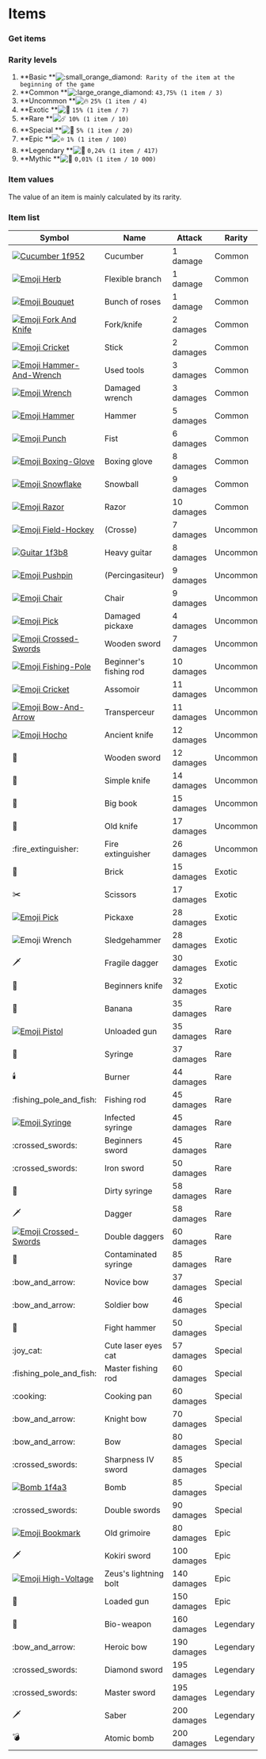 # Items

### Get items

### Rarity levels

1. &#x20;**Basic **![:small\_orange\_diamond:](https://canary.discordapp.com/assets/2ed10f1e93fae671236707973405d39e.svg) ️ `Rarity of the item at the beginning of the game`&#x20;
2. &#x20;**Common **![:large\_orange\_diamond:](https://canary.discordapp.com/assets/c2628f272e20001dcdda4a0839b17fb0.svg) `43,75% (1 item / 3)`&#x20;
3. &#x20;**Uncommon **![:fire:](https://canary.discordapp.com/assets/67069a13e006345ce28ecc581f2ed162.svg) `25% (1 item / 4)`&#x20;
4. &#x20;**Exotic **![:trident:](https://canary.discordapp.com/assets/7d7c9561cc5ab5259ff8023b8ef86c99.svg) `15% (1 item / 7)`&#x20;
5. &#x20;**Rare **![:comet:](https://canary.discordapp.com/assets/b1287f622ee40d8bfc5c008b176f0ea7.svg) `10% (1 item / 10)`&#x20;
6. &#x20;**Special **![:dizzy:](https://canary.discordapp.com/assets/1b3817ca3b1dc991baefdb3079ed0624.svg) `5% (1 item / 20)`&#x20;
7. &#x20;**Epic **![:star:](https://canary.discordapp.com/assets/141d49436743034a59dec6bd5618675d.svg) `1% (1 item / 100)`&#x20;
8. &#x20;**Legendary **![:star2:](https://canary.discordapp.com/assets/030fc6691abd2ab36c1d90407e02505e.svg) `0,24% (1 item / 417)`&#x20;
9. &#x20;**Mythic **![:gem:](https://canary.discordapp.com/assets/5a8d9af8b5b3922097b2cccfce844630.svg) `0,01% (1 item / 10 000)`

### Item values

The value of an item is mainly calculated by its rarity.

### Item list

| Symbol                                                                                                                                                                                                                                                                                                                                | Name                   | Attack      | Rarity    |
| ------------------------------------------------------------------------------------------------------------------------------------------------------------------------------------------------------------------------------------------------------------------------------------------------------------------------------------- | ---------------------- | ----------- | --------- |
| [![Cucumber 1f952](https://vignette.wikia.nocookie.net/draftbot/images/4/4e/Cucumber\_1f952.png/revision/latest/scale-to-width-down/20?cb=20200229153605\&path-prefix=fr)](https://vignette.wikia.nocookie.net/draftbot/images/4/4e/Cucumber\_1f952.png/revision/latest?cb=20200229153605\&path-prefix=fr)                            | Cucumber               | 1 damage    | Common    |
| [![Emoji Herb](https://vignette.wikia.nocookie.net/draftbot/images/1/19/Emoji\_Herb.png/revision/latest/scale-to-width-down/20?cb=20200229153849\&path-prefix=fr)](https://vignette.wikia.nocookie.net/draftbot/images/1/19/Emoji\_Herb.png/revision/latest?cb=20200229153849\&path-prefix=fr)                                        | Flexible branch        | 1 damage    | Common    |
| [![Emoji Bouquet](https://vignette.wikia.nocookie.net/draftbot/images/3/37/Emoji\_Bouquet.png/revision/latest/scale-to-width-down/20?cb=20200301123835\&path-prefix=fr)](https://vignette.wikia.nocookie.net/draftbot/images/3/37/Emoji\_Bouquet.png/revision/latest?cb=20200301123835\&path-prefix=fr)                               | Bunch of roses         | 1 damage    | Common    |
| [![Emoji Fork And Knife](https://vignette.wikia.nocookie.net/draftbot/images/5/51/Emoji\_Fork\_And\_Knife.png/revision/latest/scale-to-width-down/20?cb=20200312082259\&path-prefix=fr)](https://vignette.wikia.nocookie.net/draftbot/images/5/51/Emoji\_Fork\_And\_Knife.png/revision/latest?cb=20200312082259\&path-prefix=fr)      | Fork/knife             | 2 damages   | Common    |
| [![Emoji Cricket](https://vignette.wikia.nocookie.net/draftbot/images/4/4e/Emoji\_Cricket.png/revision/latest/scale-to-width-down/20?cb=20200229150346\&path-prefix=fr)](https://vignette.wikia.nocookie.net/draftbot/images/4/4e/Emoji\_Cricket.png/revision/latest?cb=20200229150346\&path-prefix=fr)                               | Stick                  | 2 damages   | Common    |
| [![Emoji Hammer-And-Wrench](https://vignette.wikia.nocookie.net/draftbot/images/f/fe/Emoji\_Hammer-And-Wrench.png/revision/latest/scale-to-width-down/20?cb=20200229150259\&path-prefix=fr)](https://vignette.wikia.nocookie.net/draftbot/images/f/fe/Emoji\_Hammer-And-Wrench.png/revision/latest?cb=20200229150259\&path-prefix=fr) | Used tools             | 3 damages   | Common    |
| [![Emoji Wrench](https://vignette.wikia.nocookie.net/draftbot/images/b/be/Emoji\_Wrench.png/revision/latest/scale-to-width-down/20?cb=20200229151549\&path-prefix=fr)](https://vignette.wikia.nocookie.net/draftbot/images/b/be/Emoji\_Wrench.png/revision/latest?cb=20200229151549\&path-prefix=fr)                                  | Damaged wrench         | 3 damages   | Common    |
| [![Emoji Hammer](https://vignette.wikia.nocookie.net/draftbot/images/1/1c/Emoji\_Hammer.png/revision/latest/scale-to-width-down/20?cb=20200229150519\&path-prefix=fr)](https://vignette.wikia.nocookie.net/draftbot/images/1/1c/Emoji\_Hammer.png/revision/latest?cb=20200229150519\&path-prefix=fr)                                  | Hammer                 | 5 damages   | Common    |
| [![Emoji Punch](https://vignette.wikia.nocookie.net/draftbot/images/2/2a/Emoji\_Punch.png/revision/latest/scale-to-width-down/20?cb=20200301123550\&path-prefix=fr)](https://vignette.wikia.nocookie.net/draftbot/images/2/2a/Emoji\_Punch.png/revision/latest?cb=20200301123550\&path-prefix=fr)                                     | Fist                   | 6 damages   | Common    |
| [![Emoji Boxing-Glove](https://vignette.wikia.nocookie.net/draftbot/images/f/f4/Emoji\_Boxing-Glove.png/revision/latest/scale-to-width-down/20?cb=20200301123546\&path-prefix=fr)](https://vignette.wikia.nocookie.net/draftbot/images/f/f4/Emoji\_Boxing-Glove.png/revision/latest?cb=20200301123546\&path-prefix=fr)                | Boxing glove           | 8 damages   | Common    |
| [![Emoji Snowflake](https://vignette.wikia.nocookie.net/draftbot/images/5/5a/Emoji\_Snowflake.png/revision/latest/scale-to-width-down/20?cb=20200301094139\&path-prefix=fr)](https://vignette.wikia.nocookie.net/draftbot/images/5/5a/Emoji\_Snowflake.png/revision/latest?cb=20200301094139\&path-prefix=fr)                         | Snowball               | 9 damages   | Common    |
| [![Emoji Razor](https://vignette.wikia.nocookie.net/draftbot/images/a/a6/Emoji\_Razor.png/revision/latest/scale-to-width-down/20?cb=20200301130935\&path-prefix=fr)](https://vignette.wikia.nocookie.net/draftbot/images/a/a6/Emoji\_Razor.png/revision/latest?cb=20200301130935\&path-prefix=fr)                                     | Razor                  | 10 damages  | Common    |
|  [![Emoji Field-Hockey](https://vignette.wikia.nocookie.net/draftbot/images/4/4f/Emoji\_Field-Hockey.png/revision/latest/scale-to-width-down/20?cb=20200301124142\&path-prefix=fr)](https://vignette.wikia.nocookie.net/draftbot/images/4/4f/Emoji\_Field-Hockey.png/revision/latest?cb=20200301124142\&path-prefix=fr)               | (Crosse)               | 7 damages   | Uncommon  |
|  [![Guitar 1f3b8](https://vignette.wikia.nocookie.net/draftbot/images/5/52/Guitar\_1f3b8.png/revision/latest/scale-to-width-down/20?cb=20200229151843\&path-prefix=fr)](https://vignette.wikia.nocookie.net/draftbot/images/5/52/Guitar\_1f3b8.png/revision/latest?cb=20200229151843\&path-prefix=fr)                                 | Heavy guitar           | 8 damages   | Uncommon  |
| [![Emoji Pushpin](https://vignette.wikia.nocookie.net/draftbot/images/4/4c/Emoji\_Pushpin.png/revision/latest/scale-to-width-down/20?cb=20200229151214\&path-prefix=fr)](https://vignette.wikia.nocookie.net/draftbot/images/4/4c/Emoji\_Pushpin.png/revision/latest?cb=20200229151214\&path-prefix=fr)                               | (Percingasiteur)       | 9 damages   | Uncommon  |
| [![Emoji Chair](https://vignette.wikia.nocookie.net/draftbot/images/a/a2/Emoji\_Chair.png/revision/latest/scale-to-width-down/20?cb=20200301130702\&path-prefix=fr)](https://vignette.wikia.nocookie.net/draftbot/images/a/a2/Emoji\_Chair.png/revision/latest?cb=20200301130702\&path-prefix=fr)                                     | Chair                  | 9 damages   | Uncommon  |
| [![Emoji Pick](https://vignette.wikia.nocookie.net/draftbot/images/8/82/Emoji\_Pick.png/revision/latest/scale-to-width-down/20?cb=20200229151940\&path-prefix=fr)](https://vignette.wikia.nocookie.net/draftbot/images/8/82/Emoji\_Pick.png/revision/latest?cb=20200229151940\&path-prefix=fr)                                        | Damaged pickaxe        | 4 damages   | Uncommon  |
| [![Emoji Crossed-Swords](https://vignette.wikia.nocookie.net/draftbot/images/a/af/Emoji\_Crossed-Swords.png/revision/latest/scale-to-width-down/20?cb=20200229140343\&path-prefix=fr)](https://vignette.wikia.nocookie.net/draftbot/images/a/af/Emoji\_Crossed-Swords.png/revision/latest?cb=20200229140343\&path-prefix=fr)          | Wooden sword           | 7 damages   | Uncommon  |
|  [![Emoji Fishing-Pole](https://vignette.wikia.nocookie.net/draftbot/images/b/b7/Emoji\_Fishing-Pole.png/revision/latest/scale-to-width-down/20?cb=20200301123504\&path-prefix=fr)](https://vignette.wikia.nocookie.net/draftbot/images/b/b7/Emoji\_Fishing-Pole.png/revision/latest?cb=20200301123504\&path-prefix=fr)               | Beginner's fishing rod | 10 damages  | Uncommon  |
| [![Emoji Cricket](https://vignette.wikia.nocookie.net/draftbot/images/4/4e/Emoji\_Cricket.png/revision/latest/scale-to-width-down/20?cb=20200229150346\&path-prefix=fr)](https://vignette.wikia.nocookie.net/draftbot/images/4/4e/Emoji\_Cricket.png/revision/latest?cb=20200229150346\&path-prefix=fr)                               | Assomoir               | 11 damages  | Uncommon  |
| [![Emoji Bow-And-Arrow](https://vignette.wikia.nocookie.net/draftbot/images/7/7e/Emoji\_Bow-And-Arrow.png/revision/latest/scale-to-width-down/20?cb=20200229150428\&path-prefix=fr)](https://vignette.wikia.nocookie.net/draftbot/images/7/7e/Emoji\_Bow-And-Arrow.png/revision/latest?cb=20200229150428\&path-prefix=fr)             | Transperceur           | 11 damages  | Uncommon  |
|  [![Emoji Hocho](https://vignette.wikia.nocookie.net/draftbot/images/1/1f/Emoji\_Hocho.png/revision/latest/scale-to-width-down/20?cb=20200229150812\&path-prefix=fr)](https://vignette.wikia.nocookie.net/draftbot/images/1/1f/Emoji\_Hocho.png/revision/latest?cb=20200229150812\&path-prefix=fr)                                    | Ancient knife          | 12 damages  | Uncommon  |
| :knife:                                                                                                                                                                                                                                                                                                                               | Wooden sword           | 12 damages  | Uncommon  |
| :knife:                                                                                                                                                                                                                                                                                                                               | Simple knife           | 14 damages  | Uncommon  |
| :notebook:                                                                                                                                                                                                                                                                                                                            | Big book               | 15 damages  | Uncommon  |
| :knife:                                                                                                                                                                                                                                                                                                                               | Old knife              | 17 damages  | Uncommon  |
| :fire\_extinguisher:                                                                                                                                                                                                                                                                                                                  | Fire extinguisher      | 26 damages  | Uncommon  |
| :bricks:                                                                                                                                                                                                                                                                                                                              | Brick                  | 15 damages  | Exotic    |
| :scissors:                                                                                                                                                                                                                                                                                                                            | Scissors               | 17 damages  | Exotic    |
| [![Emoji Pick](https://vignette.wikia.nocookie.net/draftbot/images/8/82/Emoji\_Pick.png/revision/latest/scale-to-width-down/20?cb=20200229151940\&path-prefix=fr)](https://vignette.wikia.nocookie.net/draftbot/images/8/82/Emoji\_Pick.png/revision/latest?cb=20200229151940\&path-prefix=fr)                                        | Pickaxe                | 28 damages  | Exotic    |
| ![Emoji Wrench](https://vignette.wikia.nocookie.net/draftbot/images/b/be/Emoji\_Wrench.png/revision/latest/scale-to-width-down/20?cb=20200229151549\&path-prefix=fr)                                                                                                                                                                  | Sledgehammer           | 28 damages  | Exotic    |
| :dagger:                                                                                                                                                                                                                                                                                                                              | Fragile dagger         | 30 damages  | Exotic    |
| :knife:                                                                                                                                                                                                                                                                                                                               | Beginners knife        | 32 damages  | Exotic    |
| :banana:                                                                                                                                                                                                                                                                                                                              | Banana                 | 35 damages  | Rare      |
| [![Emoji Pistol](https://vignette.wikia.nocookie.net/draftbot/images/0/0f/Emoji\_Pistol.png/revision/latest/scale-to-width-down/20?cb=20200229151720\&path-prefix=fr)](https://vignette.wikia.nocookie.net/draftbot/images/0/0f/Emoji\_Pistol.png/revision/latest?cb=20200229151720\&path-prefix=fr)                                  | Unloaded gun           | 35 damages  | Rare      |
| :syringe:                                                                                                                                                                                                                                                                                                                             | Syringe                | 37 damages  | Rare      |
| :candle:                                                                                                                                                                                                                                                                                                                              | Burner                 | 44 damages  | Rare      |
| :fishing\_pole\_and\_fish:                                                                                                                                                                                                                                                                                                            | Fishing rod            | 45 damages  | Rare      |
| [![Emoji Syringe](https://vignette.wikia.nocookie.net/draftbot/images/5/53/Emoji\_Syringe.png/revision/latest/scale-to-width-down/20?cb=20200301130758\&path-prefix=fr)](https://vignette.wikia.nocookie.net/draftbot/images/5/53/Emoji\_Syringe.png/revision/latest?cb=20200301130758\&path-prefix=fr)                               | Infected syringe       | 45 damages  | Rare      |
| :crossed\_swords:                                                                                                                                                                                                                                                                                                                     | Beginners sword        | 45 damages  | Rare      |
| :crossed\_swords:                                                                                                                                                                                                                                                                                                                     | Iron sword             | 50 damages  | Rare      |
| :syringe:                                                                                                                                                                                                                                                                                                                             | Dirty syringe          | 58 damages  | Rare      |
| :dagger:                                                                                                                                                                                                                                                                                                                              | Dagger                 | 58 damages  | Rare      |
| [![Emoji Crossed-Swords](https://vignette.wikia.nocookie.net/draftbot/images/a/af/Emoji\_Crossed-Swords.png/revision/latest/scale-to-width-down/20?cb=20200229140343\&path-prefix=fr)](https://vignette.wikia.nocookie.net/draftbot/images/a/af/Emoji\_Crossed-Swords.png/revision/latest?cb=20200229140343\&path-prefix=fr)          | Double daggers         | 60 damages  | Rare      |
| :syringe:                                                                                                                                                                                                                                                                                                                             | Contaminated syringe   | 85 damages  | Rare      |
| :bow\_and\_arrow:                                                                                                                                                                                                                                                                                                                     | Novice bow             | 37 damages  | Special   |
| :bow\_and\_arrow:                                                                                                                                                                                                                                                                                                                     | Soldier bow            | 46 damages  | Special   |
| :hammer:                                                                                                                                                                                                                                                                                                                              | Fight hammer           | 50 damages  | Special   |
| :joy\_cat:                                                                                                                                                                                                                                                                                                                            | Cute laser eyes cat    | 57 damages  | Special   |
| :fishing\_pole\_and\_fish:                                                                                                                                                                                                                                                                                                            | Master fishing rod     | 60 damages  | Special   |
| :cooking:                                                                                                                                                                                                                                                                                                                             | Cooking pan            | 60 damages  | Special   |
| :bow\_and\_arrow:                                                                                                                                                                                                                                                                                                                     | Knight bow             | 70 damages  | Special   |
| :bow\_and\_arrow:                                                                                                                                                                                                                                                                                                                     | Bow                    | 80 damages  | Special   |
| :crossed\_swords:                                                                                                                                                                                                                                                                                                                     | Sharpness IV sword     | 85 damages  | Special   |
|  [![Bomb 1f4a3](https://vignette.wikia.nocookie.net/draftbot/images/f/f9/Bomb\_1f4a3.png/revision/latest/scale-to-width-down/20?cb=20200229151803\&path-prefix=fr)](https://vignette.wikia.nocookie.net/draftbot/images/f/f9/Bomb\_1f4a3.png/revision/latest?cb=20200229151803\&path-prefix=fr)                                       | Bomb                   | 85 damages  | Special   |
| :crossed\_swords:                                                                                                                                                                                                                                                                                                                     | Double swords          | 90 damages  | Special   |
|  [![Emoji Bookmark](https://vignette.wikia.nocookie.net/draftbot/images/3/37/Emoji\_Bookmark.png/revision/latest/scale-to-width-down/20?cb=20200301123847\&path-prefix=fr)](https://vignette.wikia.nocookie.net/draftbot/images/3/37/Emoji\_Bookmark.png/revision/latest?cb=20200301123847\&path-prefix=fr)                           | Old grimoire           | 80 damages  | Epic      |
| :dagger:                                                                                                                                                                                                                                                                                                                              | Kokiri sword           | 100 damages | Epic      |
|  [![Emoji High-Voltage](https://vignette.wikia.nocookie.net/draftbot/images/9/92/Emoji\_High-Voltage.png/revision/latest/scale-to-width-down/20?cb=20200229145409\&path-prefix=fr)](https://vignette.wikia.nocookie.net/draftbot/images/9/92/Emoji\_High-Voltage.png/revision/latest?cb=20200229145409\&path-prefix=fr)               | Zeus's lightning bolt  | 140 damages | Epic      |
| :gun:                                                                                                                                                                                                                                                                                                                                 | Loaded gun             | 150 damages | Epic      |
| :microbe:                                                                                                                                                                                                                                                                                                                             | Bio-weapon             | 160 damages | Legendary |
| :bow\_and\_arrow:                                                                                                                                                                                                                                                                                                                     | Heroic bow             | 190 damages | Legendary |
| :crossed\_swords:                                                                                                                                                                                                                                                                                                                     | Diamond sword          | 195 damages | Legendary |
| :crossed\_swords:                                                                                                                                                                                                                                                                                                                     | Master sword           | 195 damages | Legendary |
| :dagger:                                                                                                                                                                                                                                                                                                                              | Saber                  | 200 damages | Legendary |
| :bomb:                                                                                                                                                                                                                                                                                                                                | Atomic bomb            | 200 damages | Legendary |

